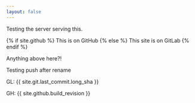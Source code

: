 ```yaml
---
layout: false
---
```


Testing the server serving this.

{% if site.github %}
This is on GitHub
{% else %}
This site is on GitLab
{% endif %}

Anything above here?!

Testing push after rename

GL: {{ site.git.last_commit.long_sha }}

GH: {{ site.github.build_revision }}
